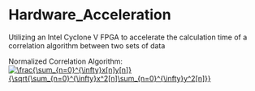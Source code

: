 # Hardware_Acceleration
Utilizing an Intel Cyclone V FPGA to accelerate the calculation time of a correlation algorithm between two sets of data

Normalized Correlation Algorithm:
<a href="https://www.codecogs.com/eqnedit.php?latex=\frac{\sum_{n=0}^{\infty}x[n]y[n]}{\sqrt{\sum_{n=0}^{\infty}x^2[n]\sum_{n=0}^{\infty}y^2[n]}}" target="_blank"><img src="https://latex.codecogs.com/gif.latex?\frac{\sum_{n=0}^{\infty}x[n]y[n]}{\sqrt{\sum_{n=0}^{\infty}x^2[n]\sum_{n=0}^{\infty}y^2[n]}}" title="\frac{\sum_{n=0}^{\infty}x[n]y[n]}{\sqrt{\sum_{n=0}^{\infty}x^2[n]\sum_{n=0}^{\infty}y^2[n]}}" /></a>

